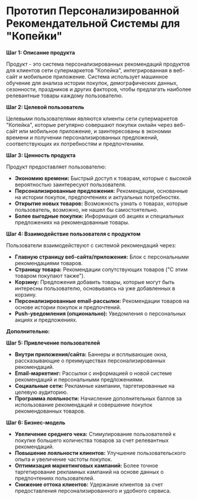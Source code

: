 # Прототип Персонализированной Рекомендательной Системы для "Копейки"

**Шаг 1: Описание продукта**

Продукт - это система персонализированных рекомендаций продуктов для клиентов сети супермаркетов "Копейка", интегрированная в веб-сайт и мобильное приложение. Система использует машинное обучение для анализа истории покупок, демографических данных, сезонности, праздников и других факторов, чтобы предлагать наиболее релевантные товары каждому пользователю.

**Шаг 2: Целевой пользователь**

Целевыми пользователями являются клиенты сети супермаркетов "Копейка", которые регулярно совершают покупки онлайн через веб-сайт или мобильное приложение, и заинтересованы в экономии времени и получении персонализированных предложений, соответствующих их потребностям и предпочтениям.

**Шаг 3: Ценность продукта**

Продукт предоставляет пользователю:

*   **Экономию времени:** Быстрый доступ к товарам, которые с высокой вероятностью заинтересуют пользователя.
*   **Персонализированные предложения:** Рекомендации, основанные на истории покупок, предпочтениях и актуальных потребностях.
*   **Открытие новых товаров:** Возможность узнать о товарах, которые пользователь, возможно, не нашел бы самостоятельно.
*   **Более выгодные покупки:** Информация об акциях и специальных предложениях на рекомендованные товары.

**Шаг 4: Взаимодействие пользователя с продуктом**

Пользователи взаимодействуют с системой рекомендаций через:

*   **Главную страницу веб-сайта/приложения:** Блок с персональными рекомендациями товаров.
*   **Страницу товара:** Рекомендации сопутствующих товаров ("С этим товаром покупают также").
*   **Корзину:** Предложения добавить товары, которые могут быть интересны пользователю, основываясь на уже добавленных в корзину.
*   **Персонализированные email-рассылки:** Рекомендации товаров на основе истории покупок и предпочтений.
*   **Push-уведомления (опционально):** Уведомления о персональных акциях и предложениях.

**Дополнительно:**

**Шаг 5: Привлечение пользователей**

*   **Внутри приложения/сайта:** Баннеры и всплывающие окна, рассказывающие о преимуществах персонализированных рекомендаций.
*   **Email-маркетинг:** Рассылки с информацией о новой системе рекомендаций и персональными предложениями.
*   **Социальные сети:** Рекламные кампании, таргетированные на целевую аудиторию.
*   **Программа лояльности:** Начисление дополнительных баллов за использование рекомендаций и совершение покупок рекомендованных товаров.

**Шаг 6: Бизнес-модель**

*   **Увеличение среднего чека:** Стимулирование пользователей к покупке большего количества товаров за счет релевантных рекомендаций.
*   **Повышение лояльности клиентов:** Улучшение пользовательского опыта и увеличение частоты покупок.
*   **Оптимизация маркетинговых кампаний:** Более точное таргетирование рекламных кампаний на основе данных о предпочтениях пользователей.
*   **Снижение оттока клиентов:** Удержание клиентов за счет предоставления персонализированного и удобного сервиса.

